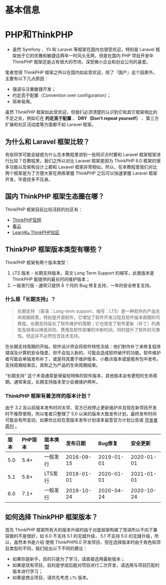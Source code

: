 # 基本信息

# PHP和ThinkPHP

- 虽然 Symfony 、Yii 和 Laravel 等框架在国内也很受欢迎，特别是 Laravel 框架由于它的优雅和敏捷这两年一时风头无两，但是在国内 PHP 项目开发中 ThinkPHP 框架还是占有很大的市场，深受微小企业和创业公司的喜爱。

笔者觉得 ThinkPHP 框架之所以在国内如此受欢迎，除了『国产』这个因素外，主要有以下几点原因：

- 强调与注重敏捷开发；
- 约定高于配置（Convention over configuration）；
- 简单易用。

虽然 ThinkPHP 框架如此受欢迎，但我们必须清楚的认识到它和其它框架相比的不足之处，例如它在 **约定高于配置** 、 **DRY（Don't repeat yourself）** 、第三方扩展和社区活动度等方面都不如 Laravel 框架。

## 为什么和 Laravel 框架比较？

有些同学可能会疑惑为什么在本教程里讲到一些知识点时要和 Laravel 框架框架进行比较？在教程里，我们之所以对比 Laravel 框架是因为 ThinkPHP 6.0 框架的很多功能以及架构设计上都和 Lavavel 框架非常相似。所以，在本教程里我们对比两个框架是为了方便大家在熟练掌握 ThinkPHP 之后可以快速掌握 Laravel 框架开发，毕竟技多不压身。

## 国内 ThinkPHP 框架生态圈在哪？

ThinkPHP 框架目前比较活跃的社区有：

- [ThinkPHP官网](http://www.thinkphp.cn/)
- [看云](https://www.kancloud.cn/dashboard)
- [LearnKu ThinkPHP社区](https://learnku.com/thinkphp)

## ThinkPHP 框架版本类型有哪些？

ThinkPHP 框架有两个版本类型：

1. LTS 版本 - 长期支持版本，英文 Long Term Support 的缩写，此类版本是 ThinkPHP 能提供的最长时间维护版本；
2. 一般发行版 - 通常只提供 6 个月的 Bug 修复支持，一年的安全修复支持。

### 什么是『长期支持』？

> 长期支持 （英语：Long-term support，缩写：LTS）是一种软件的产品生命周期政策，特别是开源软件，它增加了软件开发过程及软件版本周期的可靠度。长期支持延长了软件维护的周期；它也改变了软件更新（补丁）的类型及频率以降低风险、费用及软件部署的中断时间，同时提升了软件的可靠性。但这并不必然包含技术支持。

在长期支持周期的开始，软件设计师会将软件特性冻结：他们制作补丁来修复程序错误及计算机安全隐患，但不会加入新的，可能会造成软件破坏的功能。软件维护者可能会单独发布补丁，或是将其置于维护版本、小数点版本或是服务包中发布。支持周期结束后，其称之为产品的生命周期结束。

“长期支持” 这个术语通常是保留给特殊的软件版本，其他版本会有更短的生命周期。通常来说，长期支持版本至少会被维护两年。

### ThinkPHP 框架有着怎样的版本计划？

由于 3.2 及以前版本发布时间太早、官方已经停止更新维护并且现在新项目开发时不推荐使用，所以笔者只整理了 5.0 以来的版本大致发布计划，最终发布时间可能会有所变动，如果你比较在意版本发布计划请多留意官方计划公告或 [开发者周刊](https://www.kancloud.cn/thinkphp/weekly/content) 。

| 版本 | PHP版本 | 版本类型 | 发布日期   | Bug修复    | 安全更新   |
| :--- | :------ | :------- | :--------- | :--------- | :--------- |
| 5.0  | 5.4+    | 一般发行 | 2016-09-15 | 2019-01-01 | 2020-01-01 |
| 5.1  | 5.6+    | LTS发行  | 2018-01-01 | 2020-01-01 | 2021-01-01 |
| 6.0  | 7.1+    | 一般发行 | 2019-10-24 | 2020-04-24 | 2020-10-24 |

## 如何选择 ThinkPHP 框架版本？

首先 ThinkPHP 框架所有大的版本升级时由于对底层架构做了改进所以不向下兼容做的不是很好，如 6.0 不支持 5.1 的无缝升级， 5.1 不支持 5.0 的无缝升级，所以，虽然本书是介绍 使用 ThinkPHP6.0 开发项目，但在选择版本时由于角色和项目类型的不同，我们给出以下不同的建议：

- 如果你是新手，目的只是为了学习，请直接选用最新版本；
- 如果是现有项目，目的是学成后能对项目进行二次开发，请选用与项目匹配的版本进行学习；
- 如果是商业项目，请优先考虑 `LTS` 版本。
